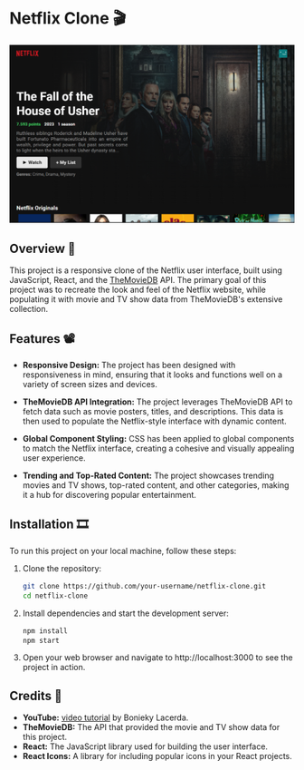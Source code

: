 # Netflix Clone 🎬

![Netflix Clone](https://github.com/maalcantara/Netflix-Clone/blob/main/src/assets/netflixclone-print.png)

## Overview 🍿

This project is a responsive clone of the Netflix user interface, built using JavaScript, React, and the [TheMovieDB](https://www.themoviedb.org/) API. The primary goal of this project was to recreate the look and feel of the Netflix website, while populating it with movie and TV show data from TheMovieDB's extensive collection.

## Features 📽️

- **Responsive Design:** The project has been designed with responsiveness in mind, ensuring that it looks and functions well on a variety of screen sizes and devices.

- **TheMovieDB API Integration:** The project leverages TheMovieDB API to fetch data such as movie posters, titles, and descriptions. This data is then used to populate the Netflix-style interface with dynamic content.

- **Global Component Styling:** CSS has been applied to global components to match the Netflix interface, creating a cohesive and visually appealing user experience.

- **Trending and Top-Rated Content:** The project showcases trending movies and TV shows, top-rated content, and other categories, making it a hub for discovering popular entertainment.

## Installation 🎞️

To run this project on your local machine, follow these steps:

1. Clone the repository:

   ```bash
   git clone https://github.com/your-username/netflix-clone.git
   cd netflix-clone
   ```

2. Install dependencies and start the development server:
   ```bash
   npm install
   npm start
   ```
3. Open your web browser and navigate to http://localhost:3000 to see the project in action.

## Credits 🍿

- **YouTube:** [video tutorial](https://www.youtube.com/watch?v=tBweoUiMsDg) by Bonieky Lacerda.
- **TheMovieDB:** The API that provided the movie and TV show data for this project.
- **React:** The JavaScript library used for building the user interface.
- **React Icons:** A library for including popular icons in your React projects.
